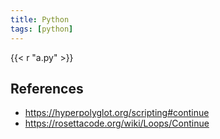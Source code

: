 ```yaml
---
title: Python
tags: [python]
---
```


{{< r "a.py" >}}

## References

- <https://hyperpolyglot.org/scripting#continue>
- <https://rosettacode.org/wiki/Loops/Continue>
